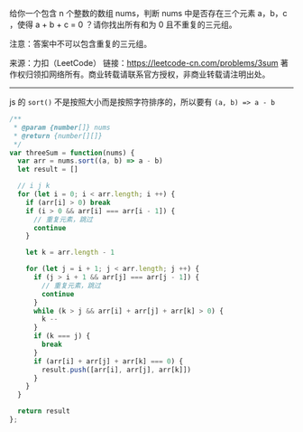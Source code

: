 给你一个包含 n 个整数的数组 nums，判断 nums 中是否存在三个元素 a，b，c ，使得 a + b + c = 0 ？请你找出所有和为 0 且不重复的三元组。

注意：答案中不可以包含重复的三元组。

来源：力扣（LeetCode）
链接：https://leetcode-cn.com/problems/3sum
著作权归领扣网络所有。商业转载请联系官方授权，非商业转载请注明出处。

---

js 的 `sort()` 不是按照大小而是按照字符排序的，所以要有 `(a, b) => a - b`

```js
/**
 * @param {number[]} nums
 * @return {number[][]}
 */
var threeSum = function(nums) {
  var arr = nums.sort((a, b) => a - b)
  let result = []

  // i j k
  for (let i = 0; i < arr.length; i ++) {
    if (arr[i] > 0) break
    if (i > 0 && arr[i] === arr[i - 1]) {
      // 重复元素，跳过
      continue
    }

    let k = arr.length - 1

    for (let j = i + 1; j < arr.length; j ++) {
      if (j > i + 1 && arr[j] === arr[j - 1]) {
        // 重复元素，跳过
        continue
      } 
      while (k > j && arr[i] + arr[j] + arr[k] > 0) {
        k --
      }
      if (k === j) {
        break
      }
      if (arr[i] + arr[j] + arr[k] === 0) {
        result.push([arr[i], arr[j], arr[k]])
      }
    }
  }

  return result
};
```